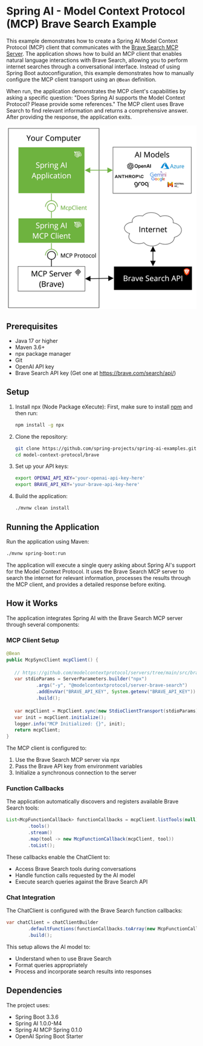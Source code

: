 # Spring AI - Model Context Protocol (MCP) Brave Search Example

This example demonstrates how to create a Spring AI Model Context Protocol (MCP) client that communicates with the [Brave Search MCP Server](https://github.com/modelcontextprotocol/servers/tree/main/src/brave-search). The application shows how to build an MCP client that enables natural language interactions with Brave Search, allowing you to perform internet searches through a conversational interface. Instead of using Spring Boot autoconfiguration, this example demonstrates how to manually configure the MCP client transport using an `@Bean` definition.

When run, the application demonstrates the MCP client's capabilities by asking a specific question: "Does Spring AI supports the Model Context Protocol? Please provide some references." The MCP client uses Brave Search to find relevant information and returns a comprehensive answer. After providing the response, the application exits.

<img src="spring-ai-mcp-brave.jpg" width="600"/>

## Prerequisites

- Java 17 or higher
- Maven 3.6+
- npx package manager
- Git
- OpenAI API key
- Brave Search API key (Get one at https://brave.com/search/api/)

## Setup

1. Install npx (Node Package eXecute):
   First, make sure to install [npm](https://docs.npmjs.com/downloading-and-installing-node-js-and-npm)
   and then run:
   ```bash
   npm install -g npx
   ```

2. Clone the repository:
   ```bash
   git clone https://github.com/spring-projects/spring-ai-examples.git
   cd model-context-protocol/brave
   ```

3. Set up your API keys:
   ```bash
   export OPENAI_API_KEY='your-openai-api-key-here'
   export BRAVE_API_KEY='your-brave-api-key-here'
   ```

4. Build the application:
   ```bash
   ./mvnw clean install
   ```

## Running the Application

Run the application using Maven:
```bash
./mvnw spring-boot:run
```

The application will execute a single query asking about Spring AI's support for the Model Context Protocol. It uses the Brave Search MCP server to search the internet for relevant information, processes the results through the MCP client, and provides a detailed response before exiting.

## How it Works

The application integrates Spring AI with the Brave Search MCP server through several components:

### MCP Client Setup

```java
@Bean
public McpSyncClient mcpClient() {

   // https://github.com/modelcontextprotocol/servers/tree/main/src/brave-search
   var stdioParams = ServerParameters.builder("npx")
           .args("-y", "@modelcontextprotocol/server-brave-search")
           .addEnvVar("BRAVE_API_KEY", System.getenv("BRAVE_API_KEY"))
           .build();

   var mcpClient = McpClient.sync(new StdioClientTransport(stdioParams)).build();
   var init = mcpClient.initialize();
   logger.info("MCP Initialized: {}", init);
   return mcpClient;
}
```

The MCP client is configured to:
1. Use the Brave Search MCP server via npx
2. Pass the Brave API key from environment variables
3. Initialize a synchronous connection to the server

### Function Callbacks

The application automatically discovers and registers available Brave Search tools:

```java
List<McpFunctionCallback> functionCallbacks = mcpClient.listTools(null)
        .tools()
        .stream()
        .map(tool -> new McpFunctionCallback(mcpClient, tool))
        .toList();
```

These callbacks enable the ChatClient to:
- Access Brave Search tools during conversations
- Handle function calls requested by the AI model
- Execute search queries against the Brave Search API

### Chat Integration

The ChatClient is configured with the Brave Search function callbacks:

```java
var chatClient = chatClientBuilder
        .defaultFunctions(functionCallbacks.toArray(new McpFunctionCallback[0]))
        .build();
```

This setup allows the AI model to:
- Understand when to use Brave Search
- Format queries appropriately
- Process and incorporate search results into responses

## Dependencies

The project uses:
- Spring Boot 3.3.6
- Spring AI 1.0.0-M4
- Spring AI MCP Spring 0.1.0
- OpenAI Spring Boot Starter
